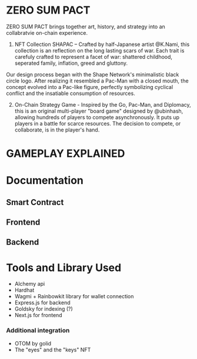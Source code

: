 
# ZERO SUM PACT

ZERO SUM PACT brings together art, history, and strategy into an collabratvie on-chain experience.

1. NFT Collection SHAPAC – Crafted by half-Japanese artist @K.Nami, this collection is an reflection on the long lasting scars of war. Each trait is carefuly crafted to represent a facet of 
war: shattered childhood, seperated family, inflation, greed and gluttony. 

Our design process began with the Shape Network's minimalistic black circle logo. After realizing it resembled a Pac-Man with a closed mouth, the concept evolved into a Pac-like figure, perfectly symbolizing cyclical conflict and the insatiable consumption of resources.

2. On-Chain Strategy Game - Inspired by the Go, Pac-Man, and Diplomacy, this is an original multi-player "board game" designed by @ubinhash, allowing hundreds of players to compete asynchronously. It puts up players in a battle for scarce resources. The decision to compete, or collaborate, is in the player's hand.

# GAMEPLAY EXPLAINED

# Documentation

## Smart Contract

## Frontend

## Backend

# Tools and Library Used

- Alchemy api
- Hardhat
- Wagmi + Rainbowkit library for wallet connection
- Express.js for backend
- Goldsky for indexing (?)
- Next.js for frontend


### Additional integration

- OTOM by golid
- The "eyes" and the "keys" NFT




